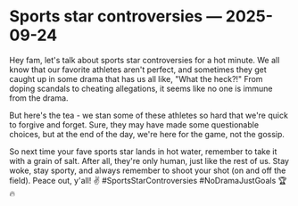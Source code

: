 # Sports star controversies — 2025-09-24

Hey fam, let's talk about sports star controversies for a hot minute. We all know that our favorite athletes aren't perfect, and sometimes they get caught up in some drama that has us all like, "What the heck?!" From doping scandals to cheating allegations, it seems like no one is immune from the drama.

But here's the tea - we stan some of these athletes so hard that we're quick to forgive and forget. Sure, they may have made some questionable choices, but at the end of the day, we're here for the game, not the gossip.

So next time your fave sports star lands in hot water, remember to take it with a grain of salt. After all, they're only human, just like the rest of us. Stay woke, stay sporty, and always remember to shoot your shot (on and off the field). Peace out, y'all! ✌️ #SportsStarControversies #NoDramaJustGoals 🏆🔥
